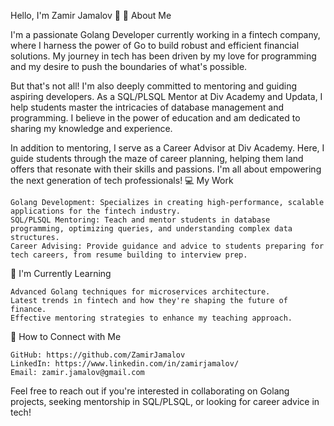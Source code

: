 <!--### Hi there 👋 -->

<!--
**ZamirJamalov/zamirjamalov** is a ✨ _special_ ✨ repository because its `README.md` (this file) appears on your GitHub profile.

Here are some ideas to get you started:

- 🔭 I’m currently working on ...
- 🌱 I’m currently learning ...
- 👯 I’m looking to collaborate on ...
- 🤔 I’m looking for help with ...
- 💬 Ask me about ...
- 📫 How to reach me: ...
- 😄 Pronouns: ...
- ⚡ Fun fact: ...
-->



Hello, I'm Zamir Jamalov 👋
🌟 About Me

I'm a passionate Golang Developer currently working in a fintech company, where I harness the power of Go to build robust and efficient financial solutions. My journey in tech has been driven by my love for programming and my desire to push the boundaries of what's possible.

But that's not all! I'm also deeply committed to mentoring and guiding aspiring developers. As a SQL/PLSQL Mentor at Div Academy and Updata, I help students master the intricacies of database management and programming. I believe in the power of education and am dedicated to sharing my knowledge and experience.

In addition to mentoring, I serve as a Career Advisor at Div Academy. Here, I guide students through the maze of career planning, helping them land offers that resonate with their skills and passions. I'm all about empowering the next generation of tech professionals!
💻 My Work

    Golang Development: Specializes in creating high-performance, scalable applications for the fintech industry.
    SQL/PLSQL Mentoring: Teach and mentor students in database programming, optimizing queries, and understanding complex data structures.
    Career Advising: Provide guidance and advice to students preparing for tech careers, from resume building to interview prep.

🌱 I'm Currently Learning

    Advanced Golang techniques for microservices architecture.
    Latest trends in fintech and how they're shaping the future of finance.
    Effective mentoring strategies to enhance my teaching approach.

🤝 How to Connect with Me

    GitHub: https://github.com/ZamirJamalov
    LinkedIn: https://www.linkedin.com/in/zamirjamalov/
    Email: zamir.jamalov@gmail.com

Feel free to reach out if you're interested in collaborating on Golang projects, seeking mentorship in SQL/PLSQL, or looking for career advice in tech!
